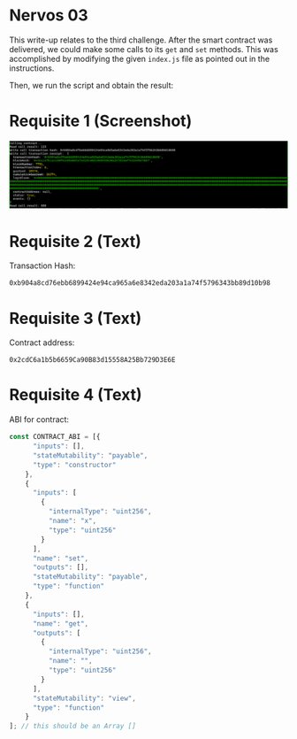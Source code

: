 # Nervos 03

This write-up relates to the third challenge. After the smart contract was
delivered, we could make some calls to its `get` and `set` methods. This was
accomplished by modifying the given `index.js` file as pointed out in the
instructions.

Then, we run the script and obtain the result:

# Requisite 1 (Screenshot)

<img src="https://raw.githubusercontent.com/sisco0/nervos-hackathon/main/03/SmartContract_Call.png">

# Requisite 2 (Text)

Transaction Hash:

```
0xb904a8cd76ebb6899424e94ca965a6e8342eda203a1a74f5796343bb89d10b98
```

# Requisite 3 (Text)

Contract address:

```
0x2cdC6a1b5b6659Ca90B83d15558A25Bb729D3E6E
```

# Requisite 4 (Text)

ABI for contract:

```javascript
const CONTRACT_ABI = [{
      "inputs": [],
      "stateMutability": "payable",
      "type": "constructor"
    },
    {
      "inputs": [
        {
          "internalType": "uint256",
          "name": "x",
          "type": "uint256"
        }
      ],
      "name": "set",
      "outputs": [],
      "stateMutability": "payable",
      "type": "function"
    },
    {
      "inputs": [],
      "name": "get",
      "outputs": [
        {
          "internalType": "uint256",
          "name": "",
          "type": "uint256"
        }
      ],
      "stateMutability": "view",
      "type": "function"
    }
]; // this should be an Array []
```

